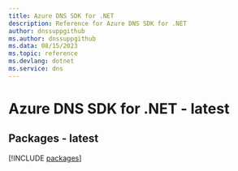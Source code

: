 ```yaml
---
title: Azure DNS SDK for .NET
description: Reference for Azure DNS SDK for .NET
author: dnssuppgithub
ms.author: dnssuppgithub
ms.data: 08/15/2023
ms.topic: reference
ms.devlang: dotnet
ms.service: dns
---
```

# Azure DNS SDK for .NET - latest
## Packages - latest
[!INCLUDE [packages](dns-index.md)]